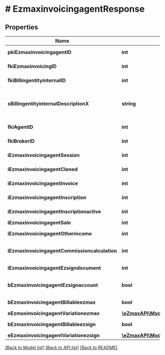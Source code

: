 # # EzmaxinvoicingagentResponse

## Properties

Name | Type | Description | Notes
------------ | ------------- | ------------- | -------------
**pkiEzmaxinvoicingagentID** | **int** | The unique ID of the Ezmaxinvoicingagent | [optional]
**fkiEzmaxinvoicingID** | **int** | The unique ID of the Ezmaxinvoicing | [optional]
**fkiBillingentityinternalID** | **int** | The unique ID of the Billingentityinternal. |
**sBillingentityinternalDescriptionX** | **string** | The description of the Billingentityinternal in the language of the requester |
**fkiAgentID** | **int** | The unique ID of the Agent. | [optional]
**fkiBrokerID** | **int** | The unique ID of the Broker. | [optional]
**iEzmaxinvoicingagentSession** | **int** | The number of sessions |
**iEzmaxinvoicingagentCloned** | **int** | The number of times this user was cloned |
**iEzmaxinvoicingagentInvoice** | **int** | The number of invoices |
**iEzmaxinvoicingagentInscription** | **int** | The number of inscriptions |
**iEzmaxinvoicingagentInscriptionactive** | **int** | The number of active inscriptions |
**iEzmaxinvoicingagentSale** | **int** | The number of sales |
**iEzmaxinvoicingagentOtherincome** | **int** | The number of otherincomes |
**iEzmaxinvoicingagentCommissioncalculation** | **int** | The number of commission calculations |
**iEzmaxinvoicingagentEzsigndocument** | **int** | The number of ezsign documents |
**bEzmaxinvoicingagentEzsignaccount** | **bool** | Whether the agent has an eZsign account |
**bEzmaxinvoicingagentBillableezmax** | **bool** | Whether it is billable for eZmax |
**eEzmaxinvoicingagentVariationezmax** | [**\eZmaxAPI\Model\FieldEEzmaxinvoicingagentVariationezmax**](FieldEEzmaxinvoicingagentVariationezmax.md) |  |
**bEzmaxinvoicingagentBillableezsign** | **bool** | Whether it is billable for eZsign |
**eEzmaxinvoicingagentVariationezsign** | [**\eZmaxAPI\Model\FieldEEzmaxinvoicingagentVariationezsign**](FieldEEzmaxinvoicingagentVariationezsign.md) |  |

[[Back to Model list]](../../README.md#models) [[Back to API list]](../../README.md#endpoints) [[Back to README]](../../README.md)
